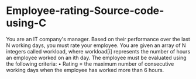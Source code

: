 # Employee-rating-Source-code-using-C
You are an IT company's manager. Based on their performance over the last N working days, you
must rate your employee. You are given an array of N integers called workload, where workload[i]
represents the number of hours an employee worked on an ith day. The employee must be evaluated
using the following criteria:
• Rating = the maximum number of consecutive working days when the employee has
worked more than 6 hours.

